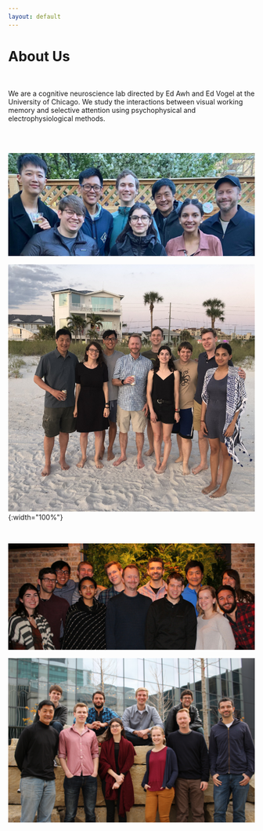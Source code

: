 ```yaml
---
layout: default
---
```


# About Us

<br>

We are a cognitive neuroscience lab directed by Ed Awh and Ed Vogel at the University of Chicago. We study the interactions between visual working memory and selective attention using psychophysical and electrophysiological methods.

<br>
<br>

![Lab Photo 2021](/files/images/lab_photo_2021.jpg)

![Lab Photo](/files/images/lab_photo_2019.jpg){:width="100%"}

<br>

![Lab Photo 2](/files/images/img_9751.jpg)

![Lab Photo 3](/files/images/img_9709.jpg)

